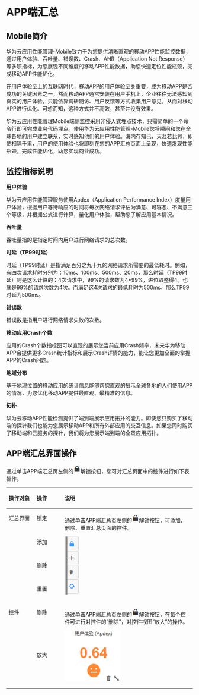 # APP端汇总<a name="ZH-CN_TOPIC_0129033179"></a>

## Mobile简介<a name="section1344432144616"></a>

华为云应用性能管理-Mobile致力于为您提供清晰直观的移动APP性能监控数据，通过用户体验、吞吐量、错误数、Crash、ANR（Application Not Response）等多项指标，为您展现不同维度的移动APP性能数据，助您快速定位性能瓶颈，完成移动APP性能优化。

在用户体验至上的互联网时代，移动APP的用户体验至关重要，成为移动APP是否成功的关键因素之一，然而移动APP通常安装在用户手机上，企业往往无法感知到真实的用户体验，只能依靠调研随访、用户反馈等方式收集用户意见，从而对移动APP进行优化。可想而知，这种方式并不高效，甚至并没有效果。

华为云应用性能管理Mobile端侧监控采用非侵入式埋点技术，只需简单的一个命令行即可完成业务代码埋点。使用华为云应用性能管理-Mobile您将瞬间和您在全球各地的用户建立联系，实时感知他们的用户体验。海内存知己，天涯若比邻，即使相隔千里，用户的使用体验也将即刻在您的APP汇总页面上呈现，快速发现性能瓶颈，完成性能优化，助您实现商业成功。

## 监控指标说明<a name="zh-cn_topic_0127936422_section66421051185312"></a>

**用户体验**

华为云应用性能管理服务使用Apdex（Application Performance Index）度量用户体验，根据用户等待响应的时间将每次网络请求评估为满意、可容忍、不满意三个等级，并根据公式进行计算，量化用户体验，帮助您了解应用基本情况。

**吞吐量**

吞吐量指的是指定时间内用户进行网络请求的总次数。

**时延（TP99时延）**

时延（TP99时延）是指满足百分之九十九的网络请求所需要的最低耗时。例如，有四次请求耗时分别为：10ms、100ms、500ms、20ms，那么时延（TP99时延）则是这么计算的：4次请求中，99%的请求数为4\*99%，进位取整得4。也就是99%的请求次数为4次。而满足这4次请求的最低耗时为500ms，那么TP99时延为500ms。

**错误数**

错误数是指用户进行网络请求失败的次数。

**移动应用Crash个数**

应用的Crash个数指标图可以直观的展示您当前应用Crash频率，未来华为移动APP会提供更多Crash统计指标和展示Crash详情的能力，能让您更加全面的掌握APP的Crash问题。

**地域分布**

基于地理位置的移动应用的统计信息能够帮您直观的展示全球各地的人们使用APP的情况，为您优化移动APP提供最直观、最精准的信息。

**拓扑**

华为云移动APP性能检测提供了端到端展示应用拓扑的能力。即使您只购买了移动端的探针我们也能为您展示移动APP和所有外部应用的交互信息。如果您同时购买了移动端和云服务的探针，我们将为您展示端到端的全景应用拓扑。

## APP端汇总界面操作<a name="zh-cn_topic_0127936422_section16744158919"></a>

通过单击APP端汇总页左侧的![](figures/zh-cn_image_0129033304.png)解锁按钮，您可对汇总页面中的控件进行如下表操作。

<a name="zh-cn_topic_0127936422_table16941192520152"></a>
<table><thead align="left"><tr id="zh-cn_topic_0127936422_row6826364"><th class="cellrowborder" valign="top" width="15%" id="mcps1.1.4.1.1"><p id="zh-cn_topic_0127936422_p16064575"><a name="zh-cn_topic_0127936422_p16064575"></a><a name="zh-cn_topic_0127936422_p16064575"></a>操作对象</p>
</th>
<th class="cellrowborder" valign="top" width="15%" id="mcps1.1.4.1.2"><p id="zh-cn_topic_0127936422_p26162236"><a name="zh-cn_topic_0127936422_p26162236"></a><a name="zh-cn_topic_0127936422_p26162236"></a>操作</p>
</th>
<th class="cellrowborder" valign="top" width="70%" id="mcps1.1.4.1.3"><p id="zh-cn_topic_0127936422_p38766361"><a name="zh-cn_topic_0127936422_p38766361"></a><a name="zh-cn_topic_0127936422_p38766361"></a>说明</p>
</th>
</tr>
</thead>
<tbody><tr id="zh-cn_topic_0127936422_row53067518"><td class="cellrowborder" rowspan="4" valign="top" width="15%" headers="mcps1.1.4.1.1 "><p id="zh-cn_topic_0127936422_p3501716"><a name="zh-cn_topic_0127936422_p3501716"></a><a name="zh-cn_topic_0127936422_p3501716"></a>汇总界面</p>
</td>
<td class="cellrowborder" valign="top" width="15%" headers="mcps1.1.4.1.2 "><p id="zh-cn_topic_0127936422_p15203586"><a name="zh-cn_topic_0127936422_p15203586"></a><a name="zh-cn_topic_0127936422_p15203586"></a>锁定</p>
</td>
<td class="cellrowborder" rowspan="4" valign="top" width="70%" headers="mcps1.1.4.1.3 "><p id="zh-cn_topic_0127936422_p23530993"><a name="zh-cn_topic_0127936422_p23530993"></a><a name="zh-cn_topic_0127936422_p23530993"></a>通过单击APP端汇总页左侧的<a name="zh-cn_topic_0127936422_image12241115217359"></a><a name="zh-cn_topic_0127936422_image12241115217359"></a><span><img id="zh-cn_topic_0127936422_image12241115217359" src="figures/zh-cn_image_0129033307.png"></span>解锁按钮，可添加、删除、重置汇总页面的控件。</p>
<p id="zh-cn_topic_0127936422_p10452353"><a name="zh-cn_topic_0127936422_p10452353"></a><a name="zh-cn_topic_0127936422_p10452353"></a><a name="zh-cn_topic_0127936422_image050623012318"></a><a name="zh-cn_topic_0127936422_image050623012318"></a><span><img id="zh-cn_topic_0127936422_image050623012318" src="figures/zh-cn_image_0129033310.png"></span></p>
</td>
</tr>
<tr id="zh-cn_topic_0127936422_row41334227"><td class="cellrowborder" valign="top" headers="mcps1.1.4.1.1 "><p id="zh-cn_topic_0127936422_p59738106"><a name="zh-cn_topic_0127936422_p59738106"></a><a name="zh-cn_topic_0127936422_p59738106"></a>添加</p>
</td>
</tr>
<tr id="zh-cn_topic_0127936422_row7957714175513"><td class="cellrowborder" valign="top" headers="mcps1.1.4.1.1 "><p id="zh-cn_topic_0127936422_p4958314135514"><a name="zh-cn_topic_0127936422_p4958314135514"></a><a name="zh-cn_topic_0127936422_p4958314135514"></a>删除</p>
</td>
</tr>
<tr id="zh-cn_topic_0127936422_row772049"><td class="cellrowborder" valign="top" headers="mcps1.1.4.1.1 "><p id="zh-cn_topic_0127936422_p62536018"><a name="zh-cn_topic_0127936422_p62536018"></a><a name="zh-cn_topic_0127936422_p62536018"></a>重置</p>
</td>
</tr>
<tr id="zh-cn_topic_0127936422_row15716008"><td class="cellrowborder" rowspan="2" valign="top" width="15%" headers="mcps1.1.4.1.1 "><p id="zh-cn_topic_0127936422_p65037115"><a name="zh-cn_topic_0127936422_p65037115"></a><a name="zh-cn_topic_0127936422_p65037115"></a>控件</p>
</td>
<td class="cellrowborder" valign="top" width="15%" headers="mcps1.1.4.1.2 "><p id="zh-cn_topic_0127936422_p33514934"><a name="zh-cn_topic_0127936422_p33514934"></a><a name="zh-cn_topic_0127936422_p33514934"></a>删除</p>
</td>
<td class="cellrowborder" rowspan="2" valign="top" width="70%" headers="mcps1.1.4.1.3 "><p id="zh-cn_topic_0127936422_p30355138"><a name="zh-cn_topic_0127936422_p30355138"></a><a name="zh-cn_topic_0127936422_p30355138"></a>通过单击APP端汇总页左侧的<a name="zh-cn_topic_0127936422_image7220105553514"></a><a name="zh-cn_topic_0127936422_image7220105553514"></a><span><img id="zh-cn_topic_0127936422_image7220105553514" src="figures/zh-cn_image_0129033313.png"></span>解锁按钮，在每个控件可进行对控件的“删除”，对控件视图“放大”的操作。</p>
<p id="zh-cn_topic_0127936422_p17540145514296"><a name="zh-cn_topic_0127936422_p17540145514296"></a><a name="zh-cn_topic_0127936422_p17540145514296"></a><a name="zh-cn_topic_0127936422_image49371858193614"></a><a name="zh-cn_topic_0127936422_image49371858193614"></a><span><img id="zh-cn_topic_0127936422_image49371858193614" src="figures/zh-cn_image_0129033316.png"></span></p>
</td>
</tr>
<tr id="zh-cn_topic_0127936422_row4760790"><td class="cellrowborder" valign="top" headers="mcps1.1.4.1.1 "><p id="zh-cn_topic_0127936422_p50079677"><a name="zh-cn_topic_0127936422_p50079677"></a><a name="zh-cn_topic_0127936422_p50079677"></a>放大</p>
</td>
</tr>
</tbody>
</table>

